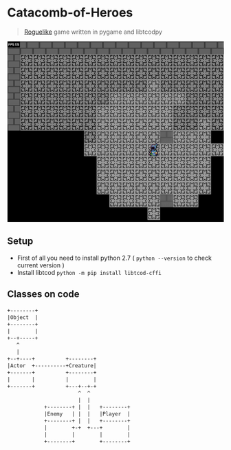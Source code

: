 # Catacomb-of-Heroes
> [Roguelike](https://en.wikipedia.org/wiki/Roguelike) game written in pygame and libtcodpy

![Game Screen](https://raw.githubusercontent.com/BikerViking/Catacomb-of-Heroes/master/Rogue_Like/GFX/game_screen.png)

## Setup 

* First of all you need to install python 2.7 ( `python --version` to check current version ) 
* Install libtcod `python -m pip install libtcod-cffi`

## Classes on code 

```
+--------+
|Object  |
+--------+
|        |
+--+-----+
   ^
   |
+--+----+          +--------+
|Actor  +----------+Creature|
+-------+          +--------+
|       |          |        |
+-------+          +---+--+-+
                       ^  ^
                       |  |
            +--------+ |  |   +--------+
            |Enemy   | |  |   |Player  |
            +--------+ |  |   +--------+
            |        +-+  +---+        |
            |        |        |        |
            +--------+        +--------+
                              

```


